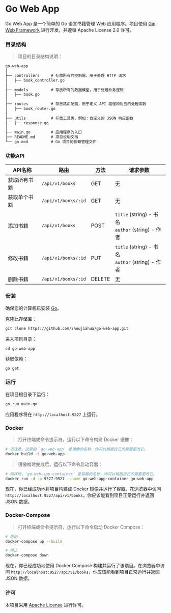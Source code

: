 # Go Web App

Go Web App 是一个简单的 Go 语言书籍管理 Web 应用程序。项目使用 [Gin Web Framework](https://github.com/gin-gonic/gin) 进行开发，并遵循 Apache License 2.0 许可。

### 目录结构

> 项目的目录结构说明：

```html
go-web-app 
│
├── controllers     # 存放所有的控制器，用于处理 HTTP 请求
│   ├── book_controller.go
│
├── models          # 存放所有的数据模型，用于处理业务逻辑
│   ├── book.go
│
├── routes          # 存放路由配置，用于定义 API 路径和对应的处理函数
│   ├── book_router.go
│
├── utils           # 存放工具类，例如：自定义的 JSON 响应函数
│   ├── response.go
│
├── main.go         # 应用程序的入口
├── README.md       # 项目说明文档
└── go.mod          # Go 项目的依赖管理文件
```

### 功能API

| API名称      | 路由                | 方法   | 请求参数                                            |
| ------------ | ------------------- | ------ | --------------------------------------------------- |
| 获取所有书籍 | `/api/v1/books`     | GET    | 无                                                  |
| 获取单个书籍 | `/api/v1/books/:id` | GET    | 无                                                  |
| 添加书籍     | `/api/v1/books`     | POST   | `title` (string) - 书名<br>`author` (string) - 作者 |
| 修改书籍     | `/api/v1/books/:id` | PUT    | `title` (string) - 书名<br>`author` (string) - 作者 |
| 删除书籍     | `/api/v1/books/:id` | DELETE | 无                                                  |

### 安装

确保您的计算机已安装 [Go](https://golang.org/doc/install)。

克隆此存储库：

```bash
git clone https://github.com/zhoujiahua/go-web-app.git
```

进入项目目录：

```
cd go-web-app
```

获取依赖：

```bash
go get
```

### 运行

在项目根目录下运行：

```bash
go run main.go
```

应用程序将在 `http://localhost:9527` 上运行。

### Docker

> 打开终端或命令提示符，运行以下命令构建 Docker 镜像：

```bash
# 请注意，这里的 `go-web-app` 是镜像的名称，你可以根据自己的需要更改它。
docker build -t go-web-app .
```

> 镜像构建完成后，运行以下命令启动容器：

```bash
# 同样地，`go-web-app-container` 是容器的名称，你可以根据自己的需要更改它。
docker run -d -p 9527:9527 --name go-web-app-container go-web-app
```

现在，你已经成功地将项目构建成 Docker 镜像并运行了容器。在浏览器中访问 `http://localhost:9527/api/v1/books`，你应该能看到项目正常运行并返回 JSON 数据。

### Docker-Compose

> 打开终端或命令提示符，运行以下命令启动 Docker Compose：

```bash
# 启动
docker-compose up --build

# 停止
docker-compose down
```

现在，你已经成功地使用 Docker Compose 构建并运行了该项目。在浏览器中访问 `http://localhost:9527/api/v1/books`，你应该能看到项目正常运行并返回 JSON 数据。

### 许可

本项目采用 [Apache License](http://www.apache.org/licenses/) 进行许可。
